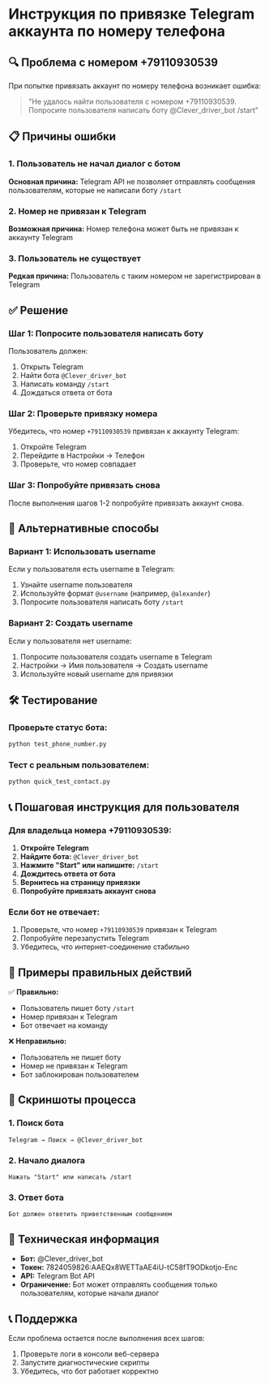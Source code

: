 # Инструкция по привязке Telegram аккаунта по номеру телефона

## 🔍 Проблема с номером +79110930539

При попытке привязать аккаунт по номеру телефона возникает ошибка:
> "Не удалось найти пользователя с номером +79110930539. Попросите пользователя написать боту @Clever_driver_bot /start"

## 📋 Причины ошибки

### 1. Пользователь не начал диалог с ботом
**Основная причина:** Telegram API не позволяет отправлять сообщения пользователям, которые не написали боту `/start`

### 2. Номер не привязан к Telegram
**Возможная причина:** Номер телефона может быть не привязан к аккаунту Telegram

### 3. Пользователь не существует
**Редкая причина:** Пользователь с таким номером не зарегистрирован в Telegram

## ✅ Решение

### Шаг 1: Попросите пользователя написать боту
Пользователь должен:
1. Открыть Telegram
2. Найти бота `@Clever_driver_bot`
3. Написать команду `/start`
4. Дождаться ответа от бота

### Шаг 2: Проверьте привязку номера
Убедитесь, что номер `+79110930539` привязан к аккаунту Telegram:
1. Откройте Telegram
2. Перейдите в Настройки → Телефон
3. Проверьте, что номер совпадает

### Шаг 3: Попробуйте привязать снова
После выполнения шагов 1-2 попробуйте привязать аккаунт снова.

## 🔄 Альтернативные способы

### Вариант 1: Использовать username
Если у пользователя есть username в Telegram:
1. Узнайте username пользователя
2. Используйте формат `@username` (например, `@alexander`)
3. Попросите пользователя написать боту `/start`

### Вариант 2: Создать username
Если у пользователя нет username:
1. Попросите пользователя создать username в Telegram
2. Настройки → Имя пользователя → Создать username
3. Используйте новый username для привязки

## 🛠️ Тестирование

### Проверьте статус бота:
```bash
python test_phone_number.py
```

### Тест с реальным пользователем:
```bash
python quick_test_contact.py
```

## 📞 Пошаговая инструкция для пользователя

### Для владельца номера +79110930539:

1. **Откройте Telegram**
2. **Найдите бота:** `@Clever_driver_bot`
3. **Нажмите "Start" или напишите:** `/start`
4. **Дождитесь ответа от бота**
5. **Вернитесь на страницу привязки**
6. **Попробуйте привязать аккаунт снова**

### Если бот не отвечает:
1. Проверьте, что номер `+79110930539` привязан к Telegram
2. Попробуйте перезапустить Telegram
3. Убедитесь, что интернет-соединение стабильно

## 🎯 Примеры правильных действий

✅ **Правильно:**
- Пользователь пишет боту `/start`
- Номер привязан к Telegram
- Бот отвечает на команду

❌ **Неправильно:**
- Пользователь не пишет боту
- Номер не привязан к Telegram
- Бот заблокирован пользователем

## 📱 Скриншоты процесса

### 1. Поиск бота
```
Telegram → Поиск → @Clever_driver_bot
```

### 2. Начало диалога
```
Нажать "Start" или написать /start
```

### 3. Ответ бота
```
Бот должен ответить приветственным сообщением
```

## 🔧 Техническая информация

- **Бот:** @Clever_driver_bot
- **Токен:** 7824059826:AAEQx8WETTaAE4iU-tC58fT9ODkotjo-Enc
- **API:** Telegram Bot API
- **Ограничение:** Бот может отправлять сообщения только пользователям, которые начали диалог

## 📞 Поддержка

Если проблема остается после выполнения всех шагов:
1. Проверьте логи в консоли веб-сервера
2. Запустите диагностические скрипты
3. Убедитесь, что бот работает корректно 